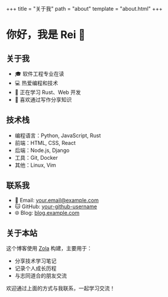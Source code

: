 +++
title = "关于我"
path = "about"
template = "about.html"
+++

# 你好，我是 Rei 👋

## 关于我

- 🎓 软件工程专业在读
- 💻 热爱编程和技术
- 🌱 正在学习 Rust、Web 开发
- 📝 喜欢通过写作分享知识

## 技术栈

- 编程语言：Python, JavaScript, Rust
- 前端：HTML, CSS, React
- 后端：Node.js, Django
- 工具：Git, Docker
- 其他：Linux, Vim

## 联系我

- 📧 Email: your.email@example.com
- 🐱 GitHub: [your-github-username](https://github.com/your-github-username)
- 🌐 Blog: [blog.example.com](https://blog.example.com)

## 关于本站

这个博客使用 [Zola](https://www.getzola.org/) 构建，主要用于：

- 分享技术学习笔记
- 记录个人成长历程
- 与志同道合的朋友交流

欢迎通过上面的方式与我联系，一起学习交流！ 